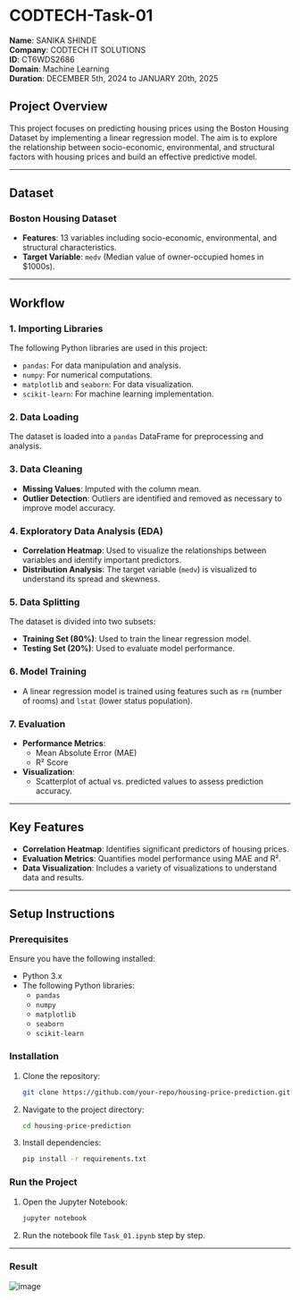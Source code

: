 # CODTECH-Task-01

**Name**: SANIKA SHINDE<br>
**Company**: CODTECH IT SOLUTIONS<br>
**ID**: CT6WDS2686<br>
**Domain**: Machine Learning<br>
**Duration**: DECEMBER 5th, 2024 to JANUARY 20th, 2025<br>

## Project Overview
This project focuses on predicting housing prices using the Boston Housing Dataset by implementing a linear regression model. The aim is to explore the relationship between socio-economic, environmental, and structural factors with housing prices and build an effective predictive model.

---

## Dataset

### Boston Housing Dataset
- **Features**: 13 variables including socio-economic, environmental, and structural characteristics.
- **Target Variable**: `medv` (Median value of owner-occupied homes in $1000s).

---

## Workflow

### 1. Importing Libraries
The following Python libraries are used in this project:
- `pandas`: For data manipulation and analysis.
- `numpy`: For numerical computations.
- `matplotlib` and `seaborn`: For data visualization.
- `scikit-learn`: For machine learning implementation.

### 2. Data Loading
The dataset is loaded into a `pandas` DataFrame for preprocessing and analysis.

### 3. Data Cleaning
- **Missing Values**: Imputed with the column mean.
- **Outlier Detection**: Outliers are identified and removed as necessary to improve model accuracy.

### 4. Exploratory Data Analysis (EDA)
- **Correlation Heatmap**: Used to visualize the relationships between variables and identify important predictors.
- **Distribution Analysis**: The target variable (`medv`) is visualized to understand its spread and skewness.

### 5. Data Splitting
The dataset is divided into two subsets:
- **Training Set (80%)**: Used to train the linear regression model.
- **Testing Set (20%)**: Used to evaluate model performance.

### 6. Model Training
- A linear regression model is trained using features such as `rm` (number of rooms) and `lstat` (lower status population).

### 7. Evaluation
- **Performance Metrics**:
  - Mean Absolute Error (MAE)
  - R² Score
- **Visualization**:
  - Scatterplot of actual vs. predicted values to assess prediction accuracy.

---

## Key Features
- **Correlation Heatmap**: Identifies significant predictors of housing prices.
- **Evaluation Metrics**: Quantifies model performance using MAE and R².
- **Data Visualization**: Includes a variety of visualizations to understand data and results.

---

## Setup Instructions

### Prerequisites
Ensure you have the following installed:
- Python 3.x
- The following Python libraries:
  - `pandas`
  - `numpy`
  - `matplotlib`
  - `seaborn`
  - `scikit-learn`

### Installation
1. Clone the repository:
   ```bash
   git clone https://github.com/your-repo/housing-price-prediction.git
   ```
2. Navigate to the project directory:
   ```bash
   cd housing-price-prediction
   ```
3. Install dependencies:
   ```bash
   pip install -r requirements.txt
   ```

### Run the Project
1. Open the Jupyter Notebook:
   ```bash
   jupyter notebook
   ```
2. Run the notebook file `Task_01.ipynb` step by step.
---
### Result
![image](https://github.com/user-attachments/assets/59a33c94-6fd6-40b7-8a17-afdad54178f2)
